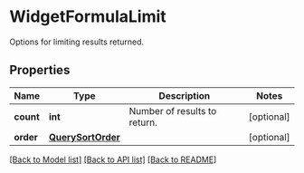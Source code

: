 # WidgetFormulaLimit

Options for limiting results returned.

## Properties

| Name      | Type                                    | Description                  | Notes      |
| --------- | --------------------------------------- | ---------------------------- | ---------- |
| **count** | **int**                                 | Number of results to return. | [optional] |
| **order** | [**QuerySortOrder**](QuerySortOrder.md) |                              | [optional] |

[[Back to Model list]](README.md#documentation-for-models) [[Back to API list]](README.md#documentation-for-api-endpoints) [[Back to README]](README.md)
